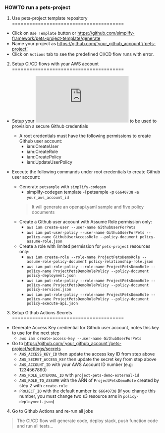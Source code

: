 ### HOWTO run a pets-project

1. Use pets-project template repository
=======================================
- Click on `Use Template` button or https://github.com/simplify-framework/pets-project-template/generate
- Name your project as https://github.com/`your_github_account`/`pets-project`
- Click on `Actions` tab to see the predefined CI/CD flow runs with error.

2. Setup CI/CD flows with your AWS account
=======================================
- Setup your ![root credentials](https://docs.aws.amazon.com/sdk-for-java/v1/developer-guide/setup-credentials.html) to be used to provision a secure Github credentials 
  + A root credentials must have the following permissions to create Github user account:
    + iam:CreateUser
    + iam:CreateRole
    + iam:CreatePolicy
    + iam:UpdateUserPolicy

- Execute the following commands under root credentials to create Github user account:
  + Generate `petsample` with `simplify-codegen`
    + simplify-codegen template -i petsample -p `66640738` -a `your_aws_account_id`
    > It will generate an openapi.yaml sample and five policy documents
  + Create a Github user account with Assume Role permission only:
    + `aws iam create-user --user-name GithubUserForPets`
    + `aws iam put-user-policy --user-name GithubUserForPets --policy-name GithubUserAccessRole --policy-document policy-assume-role.json` 
  + Create a role with limited permission for `pets-project` resources only:
    + `aws iam create-role --role-name ProjectPetsDemoRole --assume-role-policy-document policy-relationship-role.json`
    + `aws iam put-role-policy --role-name ProjectPetsDemoRole --policy-name ProjectPetsDemoRolePolicy --policy-document policy-deployment.json`
    + `aws iam put-role-policy --role-name ProjectPetsDemoRole --policy-name ProjectPetsDemoRolePolicy --policy-document policy-services.json`
    + `aws iam put-role-policy --role-name ProjectPetsDemoRole --policy-name ProjectPetsDemoRolePolicy --policy-document policy-execute-api.json`

3. Setup Github Actions Secrets
=======================================
  + Generate Access Key crediential for Github user account, notes this key to use for the next step
    + `aws iam create-access-key --user-name GithubUserForPets`
  + Go to https://github.com/`your_github_account`/pets-project/settings/secrets
    + `AWS_ACCESS_KEY_ID` then update the access key ID from step above
    + `AWS_SECRET_ACCESS_KEY` then update the secret key from step above
    + `AWS_ACCOUNT_ID` with your AWS Account ID number (e.g: 1234567890)
    + `AWS_ROLE_EXTERNAL_ID` with `project-pets-demo-external-id`
    + `AWS_ROLE_TO_ASSUME` with the ARN of `ProjectPetsDemoRole` created by step 2 with `create-role`
    + `PROJECT_ID` with the default number is: `66640738` 
      (if you change this number, you must change two s3 resource arns in `policy-deployment.json`)
      
4. Go to Github Actions and re-run all jobs
  > The CI/CD flow will generate code, deploy stack, push function code and run all tests...
